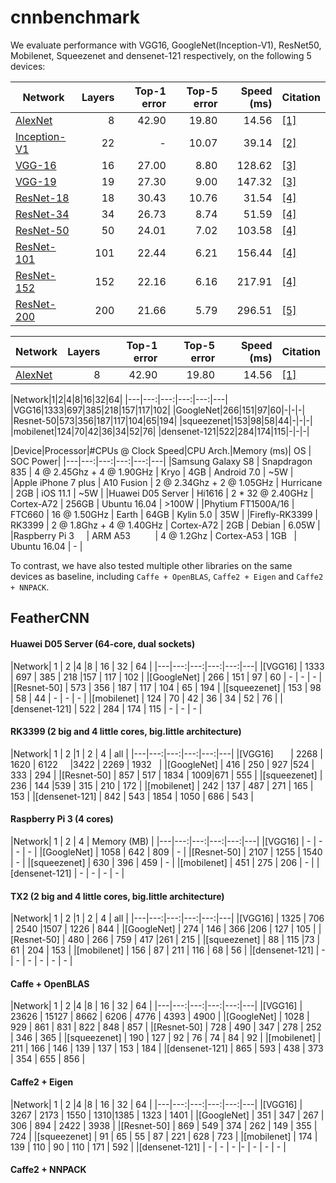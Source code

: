 # cnnbenchmark

We evaluate performance with VGG16, GoogleNet(Inception-V1), ResNet50, Mobilenet, Squeezenet and densenet-121 respectively, on the following 5 devices: 

|Network|Layers|Top-1 error|Top-5 error|Speed (ms)|Citation|
|---|---:|---:|---:|---:|---|
|[AlexNet](#alexnet)|8|42.90|19.80|14.56|[[1]](#alexnet-paper)|
|[Inception-V1](#inception-v1)|22|-|10.07|39.14|[[2]](#inception-v1-paper)|
|[VGG-16](#vgg-16)      |16|27.00|8.80|128.62|[[3]](#vgg-paper)|
|[VGG-19](#vgg-19)      |19|27.30|9.00|147.32|[[3]](#vgg-paper)|
|[ResNet-18](#resnet-18)|18|30.43|10.76|31.54|[[4]](#resnet-cvpr)|
|[ResNet-34](#resnet-34)|34|26.73|8.74|51.59|[[4]](#resnet-cvpr)|
|[ResNet-50](#resnet-50)|50|24.01|7.02|103.58|[[4]](#resnet-cvpr)|
|[ResNet-101](#resnet-101)|101|22.44|6.21|156.44|[[4]](#resnet-cvpr)|
|[ResNet-152](#resnet-152)|152|22.16|6.16|217.91|[[4]](#resnet-cvpr)|
|[ResNet-200](#resnet-200)|200|21.66|5.79|296.51|[[5]](#resnet-eccv)|


|Network|Layers|Top-1 error|Top-5 error|Speed (ms)|Citation|
|---|---:|---:|---:|---:|---|
|[AlexNet](#alexnet)|8|42.90|19.80|14.56|[[1]](#alexnet-paper)|

|Network|1|2|4|8|16|32|64| 
|---|---:|---:|---:|---:|---|
|VGG16|1333|697|385|218|157|117|102|
|GoogleNet|266|151|97|60|-|-|-|
|Resnet-50|573|356|187|117|104|65|194|
|squeezenet|153|98|58|44|-|-|-|
|mobilenet|124|70|42|36|34|52|76|
|densenet-121|522|284|174|115|-|-|-|



|Device|Processor|\#CPUs @ Clock Speed|CPU Arch.|Memory (ms)| OS | SOC Power|
|---|---:|---:|---:|---:|---|
|Samsung Galaxy S8   | Snapdragon 835   | 4 @ 2.45Ghz + 4 @ 1.90GHz | Kryo       |  4GB   | Android 7.0  | ~5W   |  
|Apple iPhone 7 plus | A10 Fusion       | 2 @ 2.34Ghz + 2 @ 1.05GHz | Hurricane  |  2GB   | iOS 11.1     | ~5W   |
|Huawei D05 Server   |  Hi1616          | 2 * 32 @ 2.40GHz | Cortex-A72 |  256GB | Ubuntu 16.04 | >100W |
|Phytium FT1500A/16  | FTC660           | 16 @ 1.50GHz | Earth      |  64GB  | Kylin 5.0    | 35W   |
|Firefly-RK3399      | RK3399           | 2 @ 1.8Ghz + 4 @ 1.40GHz  | Cortex-A72 |  2GB   | Debian       | 6.05W |
|Raspberry Pi 3      | ARM A53          | 4 @ 1.2Ghz                | Cortex-A53 |  1GB   | Ubuntu 16.04 | -     |


To contrast, we have also tested multiple other libraries on the same devices as baseline, including `Caffe + OpenBLAS`, `Caffe2 + Eigen` and `Caffe2 + NNPACK`.

## FeatherCNN
#### Huawei D05 Server (64-core, dual sockets)

|Network| 1 | 2  |4  |8 | 16 | 32 | 64 | 
|---|---:|---:|---:|---:|---|
|[VGG16]        | 1333 | 697  | 385      | 218 |157   | 117  |  102  |
|[GoogleNet]    | 266  | 151  | 97       | 60  |  -   |  -   |  -    |
|[Resnet-50]    | 573  | 356  | 187      | 117 | 104  | 65   | 194   |
|[squeezenet]   | 153  | 98   |	58       | 44  |  -   |  -   |   -   |
|[mobilenet]    | 124  | 70   | 42	 | 36  | 34   |	52   |	76   |
|[densenet-121] | 522  | 284   | 174     | 115 |  -   |  -   |   -   |

#### RK3399 (2 big and 4 little cores, big.little architecture)

|Network| 1 | 2  |1  | 2 | 4 | all  |
|---|---:|---:|---:|---:|---|
|[VGG16]        | 2268 | 1620 | 6122     |3422 | 2269  |  1932   |
|[GoogleNet]    | 416  | 250  | 927      |524  |  333  |  294    |
|[Resnet-50]    | 857  | 517  | 1834     | 1009|671    | 555     | 
|[squeezenet]   | 236  | 144  |539       | 315 |  210  |  172    |
|[mobilenet]    | 242 |  137   | 487	   | 271  | 165  |  153    |
|[densenet-121] | 842  | 543  | 1854     | 1050 |  686 |  543    |


#### Raspberry Pi 3 (4 cores)

|Network| 1 | 2  | 4 | Memory (MB) |
|---|---:|---:|---:|---:|---|
|[VGG16]        | -    | -    |  -       |   -  |
|[GoogleNet]    | 1058 | 642  | 809      |   -  |
|[Resnet-50]    | 2107 | 1255 | 1540     |   -  | 
|[squeezenet]   | 630  | 396  | 459      |   -  |
|[mobilenet]    | 451  |  275 | 206	     |   -  |
|[densenet-121] | -    | -    | -        |   -  |


#### TX2 (2 big and 4 little cores, big.little architecture)

|Network| 1 | 2  |1  | 2 | 4 | all  |
|---|---:|---:|---:|---:|---|
|[VGG16]        | 1325 | 706  | 2540     |1507 | 1226  |  844  |
|[GoogleNet]    | 274  | 146 | 366       |206  |  127  |  105  |
|[Resnet-50]    | 480  | 266  | 759     | 417  |261    | 215   | 
|[squeezenet]   | 88   | 115  |73       | 61   | 204   |  153  |
|[mobilenet]    | 156 |  87   | 211      | 116 | 68    |  56   |
|[densenet-121] | -    | -    | -         | - |   -    |  -   |




#### Caffe + OpenBLAS

|Network| 1 | 2  |4  |8 | 16 | 32 | 64 |
|---|---:|---:|---:|---:|---|
|[VGG16]        | 23626	| 15127 |	8662 | 	6206 |	4776 |	4393 | 	4900 |
|[GoogleNet] | 1028 | 929  | 861	 | 831 | 822 | 848  | 857 |
|[Resnet-50]    | 728  | 490  |	347	 | 278 | 252 | 346  | 365 |
|[squeezenet]   | 190  | 127  |	92   | 76  | 74  | 84   | 92  |
|[mobilenet]    | 211  | 166  | 146  | 139 | 137 | 153  | 184 |
|[densenet-121] | 865  | 593  | 438	 | 373 | 354 | 655  | 856 |

#### Caffe2 + Eigen 

|Network| 1 | 2  |4  |8 | 16 | 32 | 64 |
|---|---:|---:|---:|---:|---|
|[VGG16]        | 3267 | 2173 |	1550	 | 1310|1385 | 	1323 |	1401 |
|[GoogleNet]    | 351  | 347  |	267      | 306 | 894 | 	2422 | 3938  |
|[Resnet-50]    | 869  | 549  |	374	 | 262 | 149 | 	355  | 724 |
|[squeezenet]   | 91   | 65   |	55       | 87  | 221 |  628  | 723 |
|[mobilenet]    | 174  | 139  | 110      | 90  | 110 | 	171  |	592 |
|[densenet-121] | -  | -  | -	 |- | - | -  | - |

#### Caffe2 + NNPACK 
